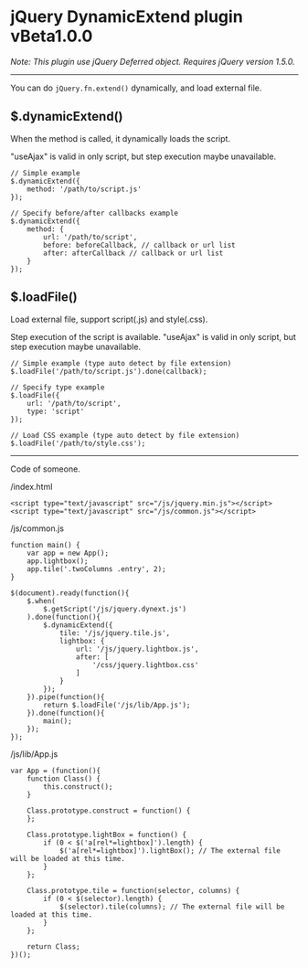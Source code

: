 # jQuery DynamicExtend plugin vBeta1.0.0

_Note: This plugin use jQuery Deferred object. Requires jQuery version 1.5.0._

----

You can do `jQuery.fn.extend()` dynamically, and load external file.


## $.dynamicExtend()

When the method is called, it dynamically loads the script.

"useAjax" is valid in only script, but step execution maybe unavailable.

	// Simple example
	$.dynamicExtend({
		method: '/path/to/script.js'
	});
	
	// Specify before/after callbacks example
	$.dynamicExtend({
		method: {
			url: '/path/to/script',
			before: beforeCallback, // callback or url list
			after: afterCallback // callback or url list
		}
	});


## $.loadFile()

Load external file, support script(.js) and style(.css).

Step execution of the script is available.
"useAjax" is valid in only script, but step execution maybe unavailable.

	// Simple example (type auto detect by file extension)
	$.loadFile('/path/to/script.js').done(callback);
	
	// Specify type example
	$.loadFile({
		url: '/path/to/script',
		type: 'script'
	});
	
	// Load CSS example (type auto detect by file extension)
	$.loadFile('/path/to/style.css');


---

Code of someone.

/index.html

	<script type="text/javascript" src="/js/jquery.min.js"></script>
	<script type="text/javascript" src="/js/common.js"></script>

/js/common.js

	function main() {
		var app = new App();
		app.lightbox();
		app.tile('.twoColumns .entry', 2);
	}
	
	$(document).ready(function(){
		$.when(
			$.getScript('/js/jquery.dynext.js')
		).done(function(){
			$.dynamicExtend({
				tile: '/js/jquery.tile.js',
				lightbox: {
					url: '/js/jquery.lightbox.js',
					after: [
						'/css/jquery.lightbox.css'
					]
				}
			});
		}).pipe(function(){
			return $.loadFile('/js/lib/App.js');
		}).done(function(){
			main();
		});
	});

/js/lib/App.js

	var App = (function(){
		function Class() {
			this.construct();
		}
		
		Class.prototype.construct = function() {
		};
		
		Class.prototype.lightBox = function() {
			if (0 < $('a[rel*=lightbox]').length) {
				$('a[rel*=lightbox]').lightBox(); // The external file will be loaded at this time.
			}
		};
		
		Class.prototype.tile = function(selector, columns) {
			if (0 < $(selector).length) {
				$(selector).tile(columns); // The external file will be loaded at this time.
			}
		};
		
		return Class;
	})();
